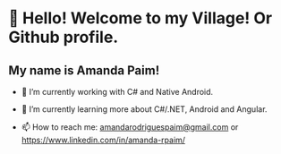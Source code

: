 # 👋 Hello! Welcome to my Village! Or Github profile.

## My name is Amanda Paim!
- 🔭 I’m currently working with C# and Native Android.
  
- 🌱 I’m currently learning more about C#/.NET, Android and Angular.

- 📫 How to reach me: amandarodriguespaim@gmail.com or https://www.linkedin.com/in/amanda-rpaim/
  
<!--
**amandap2/amandap2** is a ✨ _special_ ✨ repository because its `README.md` (this file) appears on your GitHub profile.

Here are some ideas to get you started:

 ...
...
- 👯 I’m looking to collaborate on ...
- 🤔 I’m looking for help with ...
- 💬 Ask me about ...
...
- 😄 Pronouns: ...
- ⚡ Fun fact: ...
-->
